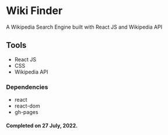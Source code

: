 # Wiki Finder
A Wikipedia Search Engine built with React JS and Wikipedia API

## Tools
- React JS
- CSS
- Wikipedia API

### Dependencies
- react
- react-dom
- gh-pages

#### Completed on 27 July, 2022.